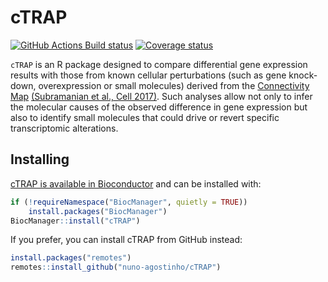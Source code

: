 # cTRAP

<!-- badges: start -->
[![GitHub Actions Build status][ghActionsIcon]][ghActions]
[![Coverage status][codecovBadge]][codecov]
<!-- badges: end -->

`cTRAP` is an R package designed to compare differential gene
expression results with those from known cellular perturbations (such as gene 
knock-down, overexpression or small molecules) derived from the 
[Connectivity Map][clue.io] [(Subramanian et al., Cell 2017)][subramanian2017].
Such analyses allow not only to infer the molecular causes of the observed 
difference in gene expression but also to identify small molecules that could 
drive or revert specific transcriptomic alterations.

## Installing

[cTRAP is available in Bioconductor][bioconductor] and can be installed with:

``` r
if (!requireNamespace("BiocManager", quietly = TRUE))
    install.packages("BiocManager")
BiocManager::install("cTRAP")
```

If you prefer, you can install cTRAP from GitHub instead:

``` r
install.packages("remotes")
remotes::install_github("nuno-agostinho/cTRAP")
```

[clue.io]: https://clue.io/
[subramanian2017]: https://doi.org/10.1016/j.cell.2017.10.049
[codecov]: https://codecov.io/github/nuno-agostinho/cTRAP?branch=master
[codecovBadge]: https://img.shields.io/codecov/c/github/nuno-agostinho/cTRAP/master.svg
[ghActions]: https://github.com/nuno-agostinho/cTRAP/actions
[ghActionsIcon]: https://github.com/nuno-agostinho/cTRAP/workflows/R-CMD-check-bioc/badge.svg
[bioconductor]: http://bioconductor.org/packages/cTRAP
